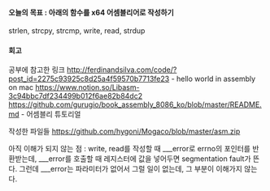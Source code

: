 #### 오늘의 목표 : 아래의 함수를 x64 어셈블리어로 작성하기
strlen,
strcpy,
strcmp,
write,
read,
strdup

#### 회고

공부에 참고한 링크
http://ferdinandsilva.com/code/?post_id=2275c93925c8d25a4f59570b7713fe23 -  hello world in assembly on mac
https://www.notion.so/Libasm-3c94bbc7df234499b012f6ae82b84dc2
https://github.com/gurugio/book_assembly_8086_ko/blob/master/README.md - 어셈블리 튜토리얼

작성한 파일들
https://github.com/hygoni/Mogaco/blob/master/asm.zip

아직 이해가 되지 않는 점 : 
write, read를 작성할 때 ___error로 errno의 포인터를 반환받는데,
___error를 호출할 때 레지스터에 값을 넣어두면 segmentation fault가 뜬다.
그런데 ___error는 파라미터가 없어서 그럴 일이 없는데, 그 부분이 이해가지 않는다.
